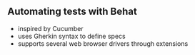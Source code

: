 ##  Automating tests with Behat

* inspired by Cucumber
* uses Gherkin syntax to define specs
* supports several web browser drivers through extensions

